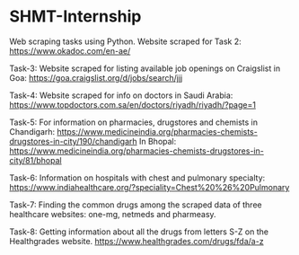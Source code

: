 # SHMT-Internship
Web scraping tasks using Python.
Website scraped for Task 2: https://www.okadoc.com/en-ae/

Task-3: Website scraped for listing available job openings on Craigslist in Goa: https://goa.craigslist.org/d/jobs/search/jjj

Task-4: Website scraped for info on doctors in Saudi Arabia: https://www.topdoctors.com.sa/en/doctors/riyadh/riyadh/?page=1

Task-5: For information on pharmacies, drugstores and chemists in Chandigarh: https://www.medicineindia.org/pharmacies-chemists-drugstores-in-city/190/chandigarh
        In Bhopal: https://www.medicineindia.org/pharmacies-chemists-drugstores-in-city/81/bhopal
        
Task-6: Information on hospitals with chest and pulmonary specialty: https://www.indiahealthcare.org/?speciality=Chest%20%26%20Pulmonary

Task-7: Finding the common drugs among the scraped data of three healthcare websites: one-mg, netmeds and pharmeasy.

Task-8: Getting information about all the drugs from letters S-Z on the Healthgrades website. https://www.healthgrades.com/drugs/fda/a-z
